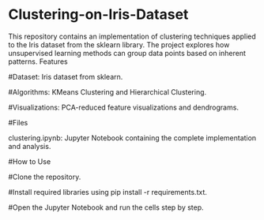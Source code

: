 # Clustering-on-Iris-Dataset
This repository contains an implementation of clustering techniques applied to the Iris dataset from the sklearn library. The project explores how unsupervised learning methods can group data points based on inherent patterns.
Features

#Dataset: Iris dataset from sklearn.

#Algorithms: KMeans Clustering and Hierarchical Clustering.

#Visualizations: PCA-reduced feature visualizations and dendrograms.

#Files

clustering.ipynb: Jupyter Notebook containing the complete implementation and analysis.

#How to Use

#Clone the repository.

#Install required libraries using pip install -r requirements.txt.

#Open the Jupyter Notebook and run the cells step by step.
